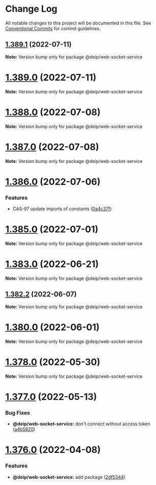 # Change Log

All notable changes to this project will be documented in this file.
See [Conventional Commits](https://conventionalcommits.org) for commit guidelines.

## [1.389.1](https://github.com/DEIPworld/casimir-frontend/compare/v1.389.0...v1.389.1) (2022-07-11)

**Note:** Version bump only for package @deip/web-socket-service





# [1.389.0](https://github.com/DEIPworld/casimir-frontend/compare/v1.388.0...v1.389.0) (2022-07-11)

**Note:** Version bump only for package @deip/web-socket-service





# [1.388.0](https://github.com/DEIPworld/casimir-frontend/compare/v1.387.1...v1.388.0) (2022-07-08)

**Note:** Version bump only for package @deip/web-socket-service





# [1.387.0](https://github.com/DEIPworld/casimir-frontend/compare/v1.386.0...v1.387.0) (2022-07-08)

**Note:** Version bump only for package @deip/web-socket-service





# [1.386.0](https://github.com/DEIPworld/casimir-frontend/compare/v1.385.1...v1.386.0) (2022-07-06)


### Features

* CAS-97 update imports of constants ([0a4c37f](https://github.com/DEIPworld/casimir-frontend/commit/0a4c37f107e78a032940e9d172bb349f5376353e))





# [1.385.0](https://github.com/DEIPworld/casimir-frontend/compare/v1.384.0...v1.385.0) (2022-07-01)

**Note:** Version bump only for package @deip/web-socket-service





# [1.383.0](https://github.com/DEIPworld/casimir-frontend/compare/v1.382.2...v1.383.0) (2022-06-21)

**Note:** Version bump only for package @deip/web-socket-service





## [1.382.2](https://github.com/DEIPworld/casimir-frontend/compare/v1.382.1...v1.382.2) (2022-06-07)

**Note:** Version bump only for package @deip/web-socket-service





# [1.380.0](https://github.com/DEIPworld/casimir-frontend/compare/v1.379.0...v1.380.0) (2022-06-01)

**Note:** Version bump only for package @deip/web-socket-service





# [1.378.0](https://github.com/DEIPworld/casimir-frontend/compare/v1.377.0...v1.378.0) (2022-05-30)

**Note:** Version bump only for package @deip/web-socket-service





# [1.377.0](https://github.com/DEIPworld/casimir-frontend/compare/v1.376.0...v1.377.0) (2022-05-13)


### Bug Fixes

* **@deip/web-socket-service:** don't connect without access token ([a4b5820](https://github.com/DEIPworld/casimir-frontend/commit/a4b58203336e96c2133176e8837f58a812e2b083))





# [1.376.0](https://github.com/DEIPworld/casimir-frontend/compare/v1.375.1...v1.376.0) (2022-04-08)


### Features

* **@deip/web-socket-service:** add package ([2df5344](https://github.com/DEIPworld/casimir-frontend/commit/2df53442985f21f4f9f74c659bf8e9268ee51f7a))
